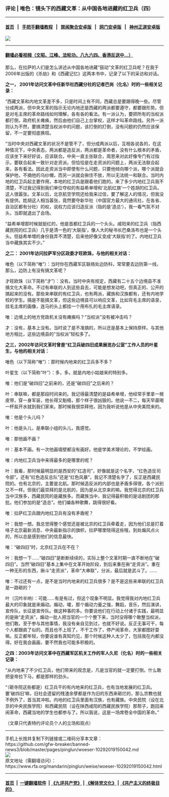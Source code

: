 ### 评论 | 唯色：镜头下的西藏文革：从中国各地进藏的红卫兵（四）
------------------------

#### [首页](https://github.com/gfw-breaker/banned-news3/blob/master/README.md) &nbsp;&nbsp;|&nbsp;&nbsp; [手把手翻墙教程](https://github.com/gfw-breaker/guides/wiki) &nbsp;&nbsp;|&nbsp;&nbsp; [禁闻聚合安卓版](https://github.com/gfw-breaker/bn-android) &nbsp;&nbsp;|&nbsp;&nbsp; [网门安卓版](https://github.com/oGate2/oGate) &nbsp;&nbsp;|&nbsp;&nbsp; [神州正道安卓版](https://github.com/SzzdOgate/update) 



<div id="headerimg">
 <img alt=" " src="https://www.rfa.org/mandarin/pinglun/weise/woeser-10292019150042.html/007.jpg/image" title=" "/>
 <div id="headerimgcontents">
  <div id="headerimgcaption">
   <span>
   </span>
   <!-- zoomattribute -->
  </div>
  <!-- headerimgcaption -->
 </div>
 <!-- headerimagecontents -->
</div>

<hr/>


#### [翻墙必看视频（文昭、江峰、法轮功、八九六四、香港反送中...）](https://github.com/gfw-breaker/banned-news3/blob/master/pages/links.md)

<div id="storytext">
 <div>
  <div class="slot_header">
  </div>
 </div>
 <p>
  那么，在拉萨的人们是怎么讲述从中国各地进藏“鼓动”文革的红卫兵呢？在我于2006年出版的《杀劫》和《西藏记忆》这两本书中，记录了以下的采访和对话。
 </p>
 <p>
  <b>
   之一，
  </b>
  <b>
   2001年访问文革中任新华社西藏分社的记者巴尚（化名）时的一些相关记录：
  </b>
 </p>
 <p>
  “西藏文革和内地文革差不多，只是时间上有不同，西藏总是要跟得晚一些。尽管分成两派，但中央文革的指示无论内地还是西藏的两派都要遵守，都要跟形势。但是对毛主席的革命路线如何理解，各有各的看法。有一派认为，要把所有的当权派都打倒，政府机关瘫痪，然后由他们自己上台掌权，这样才叫革命路线。另外一派则认为不然，要搞清楚当权派中的问题，该打倒的打倒，没有问题的仍然应该保留，不一定要彻底换班。
 </p>
 <p>
  “当时中央对西藏文革的状况不是管不了，但分成两派以后，互相各说各的，在这种情况下，中央表态，两派都是造反派，两派都是革命者，没有什么根本的矛盾，应该坐下来好好谈，应该联合。中央一直主张联合，周恩来对此好像专门有过指示，要联合起来一致针对走资派。但恰恰是在走资派的问题上，两派无法联合起来，各有看法。因此走资派当中即使有什么问题，只要他倾向哪个派，哪个派就会保护他，不摘他的乌纱帽，而另一派就会揪住不放，所以无法统一和联合。当时内地的红卫兵起主要作用，本地的红卫兵是跟着他们跑的。来了多少内地红卫兵我不清楚，不过我记得到我们单位夺权的有益希单增和‘北航红旗’一个姓胡的红卫兵。这人很嚣张。文革以后，北京航空学院还给我来过信，要了解这人的情况，但我没有提供。姓胡这人相当嚣张，竟然要夺新华社（中国官方最大的通讯社，在各省、自治区都有分社）的权，说权力应该归造反派（指的是‘造总’），我一看气氛不对头，当即就退出了会场。
 </p>
 <p>
  “益希单增那时候就挺红的，他是首都红卫兵的一个头头。咸阳来的红卫兵（指西藏民院的红卫兵）几乎是清一色的‘大联指’，像人大的秘书长巴桑洛布也是一个头头。但益希单增的身份我弄不清楚，后来他好像又变成‘大联指’的了。内地红卫兵当中藏族其实不少。”
 </p>
 <p>
  <b>
   之二：
  </b>
  <b>
   2001年访问拉萨军分区政委才旺欧珠，与他的相关对话：
  </b>
 </p>
 <p>
  唯色（以下简称“唯”）：当时你在西藏军区联络处边防科，常常要去边防第一线，那么，边防上有没有搞文革呢？
 </p>
 <p>
  才旺欧珠（以下简称“才”）：没有。当时中央有规定，西藏有二十五个边境县不准搞文化大革命。不过有串联的人到这些县去，可能是想发动吧，但真正的、公开的搞起来的没有。那些来串联的有红卫兵，也有两派，藏族和汉族都有，还有内地学校的学生。搞是不能搞文革，但这些边境县可以响应文革，比如背毛主席的语录，挂毛主席的画像，连马的头上都挂一个用布扎的毛主席语录。
 </p>
 <p>
  唯：边境上的地方党政机关没有瘫痪吗？“当权派”没有被冲击吗？
 </p>
 <p>
  才：没有，基本上没有。当时说了是不准搞的，所以还是基本上保持原样。与其他地方相比，这些边境县的“当权派”轻松多了。
 </p>
 <p>
  <b>
   之三，2002年访问文革时曾是“红卫兵破四旧成果展览办公室”工作人员的叶星生，与他的相关对话：
  </b>
 </p>
 <p>
  唯色（以下简称“唯”）：那时候内地来的红卫兵多不多？
 </p>
 <p>
  叶星生（以下简称“叶”）：多，多。就是内地小姑娘来的特别多。
 </p>
 <p>
  唯：他们是“破四旧”之前来的，还是“破四旧”之后来的？
 </p>
 <p>
  叶：串联嘛，都是那段时间来的。我记得最清楚的是益希单增，他经常手里拿一根皮带，穿一身军装，他长得又魁梧，那个样子很凶狠的。他说一不二，每天早晨喝一杯盐开水就到我们家来。那时候我很崇拜他，因为我听说他是从中央美院来的。
 </p>
 <p>
  唯：他是个头儿吗？
 </p>
 <p>
  叶：他是头儿，是串联小组的头儿，我感觉。
 </p>
 <p>
  唯：那他画不画？
 </p>
 <p>
  叶：基本不画。有一次他画墙壁都没有画好。他是学美术理论的，不学绘画。
 </p>
 <p>
  唯：内地红卫兵当中来得最多的是哪里的呢？
 </p>
 <p>
  叶：我看，那时候最明显的是西安的“红造司”，好像就是这个名字，“红色造反司令部”。还有“红色造反总队”还是“红色风暴”，我记不清楚名字了，反正是西藏民院的。也有北京的，主要是北航。那时候造反派的内部也是矛盾多得很，各个派别又不一样。但我们最崇拜的是北航的，因为是从北京来的嘛。我觉得北京的红卫兵当中汉族多，西藏民院的是藏族多。而藏族当中，我记得最积极的是话剧团的那批。他们参加的是“造总”。他们编各种歌舞，跳得很好看。
 </p>
 <p>
  唯：拉萨红卫兵跟内地红卫兵有没有矛盾呢？
 </p>
 <p>
  叶：我想一想。我总觉得整个感觉还是被北京的红卫兵牵着走，因为他们总是打着啥子北京最新消息、中央最新指示的旗帜，拉萨哪里晓得这些哦，到处煽风点火的，所以总是感到他们的信息最快。
 </p>
 <p>
  唯：“破四旧”时，北京红卫兵在不在？
 </p>
 <p>
  叶：我想一下……“破四旧”是断断续续的，实际上整个文革时期一直不断地在“破四旧”。当然“破四旧”基本上集中在文革开始阶段，到后来重在揪“走资派”。重在一种无形的东西，揪斗“走资派”，革命“大串联”，分派，最后就是武斗了。……
 </p>
 <p>
  唯：不过还有一点，是不是当时内地来的红卫兵很多？是不是这些来串联的红卫兵是一路砸的？
 </p>
 <p>
  叶（沉吟半响）：可能……有是有过，但这个现象不明显。我觉得我对内地红卫兵最大的印象就是来煽动。煽动，嚯，那个煽动力量之强，舞蹈，音乐，然后演讲，宣传队，长征是宣传队。做这种事的多。你要说他们在行动上付诸于实践，最明显的是揪“走资派”，煽动一批人把当官的一个个整下来，当时没得哪个敢整当权派，他们敢。至于参与其他事情，我没有亲自见到过，也就不好说。反正无事可干，每个人都跟疯了似的。而且也不上班了，不干工作了，停产闹革命，大家都图好耍嘛。反正都年轻，你要说谁有真知灼见，那个时候这种人太少了，包括我在内都没得。好在我会画画，要不然我也可能多积极的。
 </p>
 <p>
  <b>
   之四：2003年访问文革中在西藏军区机关工作的军人久尼（化名）时的一些相关记录：
  </b>
 </p>
 <p>
  “从内地来了不少红卫兵，他们带来的观念是，凡是当官的就一定要打倒。什么敢把皇帝拉下马，都是那样的劲头。
 </p>
 <p>
  “（砸寺院这些都是）红卫兵干的有内地来的红卫兵，也有当地发展的红卫兵。要‘破四旧’嘛，旧社会遗留的残渣余孽都是作为旧的东西来砸烂的，那么宗教也就不例外了，首当其冲啦。内地的红卫兵里面有汉族，也有藏族。中央民院（设在北京的中央民族学院）和西藏民院（设在陕西咸阳的西藏民族学院）那帮子，跑回来闹革命，西藏当地的学生也都参与了。所以我说，这是一场席卷全中国的革命。”
 </p>
 <p>
  （文章只代表特约评论员个人的立场和观点）
 </p>
</div>

<hr/>
手机上长按并复制下列链接或二维码分享本文章：<br/>
https://github.com/gfw-breaker/banned-news3/blob/master/pages/pinglun/woeser-10292019150042.md <br/>
<a href='https://github.com/gfw-breaker/banned-news3/blob/master/pages/pinglun/woeser-10292019150042.md'><img src='https://github.com/gfw-breaker/banned-news3/blob/master/pages/pinglun/woeser-10292019150042.md.png'/></a> <br/>
原文地址（需翻墙访问）：https://www.rfa.org/mandarin/pinglun/weise/woeser-10292019150042.html


------------------------
#### [首页](https://github.com/gfw-breaker/banned-news3/blob/master/README.md) &nbsp;|&nbsp; [一键翻墙软件](https://github.com/gfw-breaker/nogfw/blob/master/README.md) &nbsp;| [《九评共产党》](https://github.com/gfw-breaker/9ping.md/blob/master/README.md#九评之一评共产党是什么) | [《解体党文化》](https://github.com/gfw-breaker/jtdwh.md/blob/master/README.md) | [《共产主义的终极目的》](https://github.com/gfw-breaker/gczydzjmd.md/blob/master/README.md)


<img src='http://gfw-breaker.win/banned-news3/pages/pinglun/woeser-10292019150042.md' width='0px' height='0px'/>